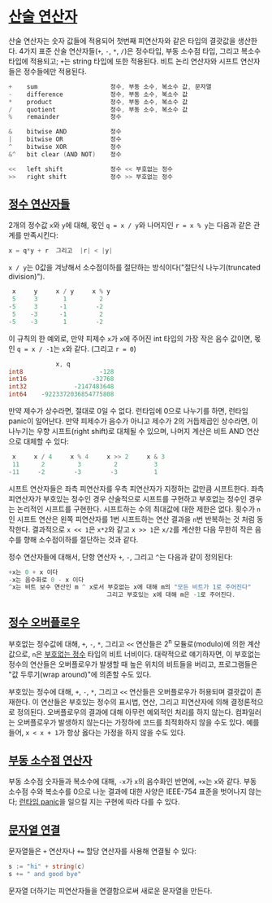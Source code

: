 # [산술 연산자](#arithmetic-operators)

산술 연산자는 숫자 값들에 적용되어 첫번째 피연산자와 같은 타입의 결괏값을 생산한다. 4가지 표준 산술 연산자들(`+`, `-`, `*`, `/`)은 정수타입, 부동 소수점 타입, 그리고 복소수 타입에 적용되고; `+`는 string 타입에 또한 적용된다. 비트 논리 연산자와 시프트 연산자들은 정수들에만 적용된다.

```go
+    sum                    정수, 부동 소수, 복소수 값, 문자열
-    difference             정수, 부동 소수, 복소수 값
*    product                정수, 부동 소수, 복소수 값
/    quotient               정수, 부동 소수, 복소수 값
%    remainder              정수

&    bitwise AND            정수
|    bitwise OR             정수
^    bitwise XOR            정수
&^   bit clear (AND NOT)    정수

<<   left shift             정수 << 부호없는 정수
>>   right shift            정수 >> 부호없는 정수
```

## [정수 연산자들](#integer-operators)

2개의 정수값 `x`와 `y`에 대해, 몫인 `q = x / y`와 나머지인 `r = x % y`는 다음과 같은 관계를 만족시킨다:

```go
x = q*y + r  그리고  |r| < |y|
```

`x / y`는 0값을 겨냥해서 소수점이하를 절단하는 방식이다("절단식 나누기(truncated division)").

```go
 x     y     x / y     x % y
 5     3       1         2
-5     3      -1        -2
 5    -3      -1         2
-5    -3       1        -2
```

이 규칙의 한 예외로, 만약 피제수 `x`가 `x`에 주어진 int 타입의 가장 작은 음수 값이면, 몫인 `q = x / -1`는 `x`와 같다. (그리고 `r = 0`)

```go
             x, q
int8                     -128
int16                  -32768
int32             -2147483648
int64    -9223372036854775808
```

만약 제수가 상수라면, 절대로 0일 수 없다. 런타임에 0으로 나누기를 하면, 런타임 panic이 일어난다. 만약 피제수가 음수가 아니고 제수가 2의 거듭제곱인 상수라면, 이 나누기는 우향 시프트(right shift)로 대체될 수 있으며, 나머지 계산은 비트 AND 연산으로 대체할 수 있다:

```go
 x     x / 4     x % 4     x >> 2     x & 3
 11      2         3         2          3
-11     -2        -3        -3          1
```

시프트 연산자들은 좌측 피연산자를 우측 피연산자가 지정하는 값만큼 시프트한다. 좌측 피연산자가 부호있는 정수인 경우 산술적으로 시프트를 구현하고 부호없는 정수인 경우는 논리적인 시프트를 구현한다. 시프트하는 수의 최대값에 대한 제한은 없다. 횟수가 `n`인 시프트 연산은 왼쪽 피연산자를 1번 시프트하는 연산 결과을 `n`번 반복하는 것 처럼 동작한다. 결과적으로 `x << 1`은 `x*2`와 같고 `x >> 1`은 `x/2`를 계산한 다음 무한히 작은 음수를 향해 소수점이하를 절단하는 것과 같다.

정수 연산자들에 대해서, 단항 연산자 `+`, `-`, 그리고 `^`는 다음과 같이 정의된다:

```go
+x는 0 + x 이다
-x는 음수화로 0 - x 이다
^x는 비트 보수 연산인 m ^ x로서 부호없는 x에 대해 m의 "모든 비트가 1로 주어진다"
                           그리고 부호있는 x에 대해 m은 -1로 주어진다.
```

## [정수 오버플로우](#integer-overflow)

부호없는 정수값에 대해, `+`, `-`, `*`, 그리고 `<<` 연산들은 2<sup>n</sup> 모듈로(modulo)에 의한 계산값으로, `n`은 [부호없는 정수](/Types/numeric_types.html) 타입의 비트 너비이다. 대략적으로 얘기하자면, 이 부호없는 정수의 연산들은 오버플로우가 발생할 때 높은 위치의 비트들을 버리고, 프로그램들은 "값 두루기(wrap around)"에 의존할 수도 있다.

부호있는 정수에 대해, `+`, `-`, `*`, 그리고 `<<` 연산들은 오버플로우가 허용되며 결괏값이 존재한다. 이 연산들은 부호있는 정수의 표시법, 연산, 그리고 피연산자에 의해 결정론적으로 정의된다. 오버플로우의 결과에 대해 아무런 예외적인 처리를 하지 않는다. 컴파일러는 오버플로우가 발생하지 않는다는 가정하에 코드를 최적화하지 않을 수도 있다. 예를 들어, `x < x + 1`가 항상 옳다는 가정을 하지 않을 수도 있다.

## [부동 소수점 연산자](#floating-point-operators)

부동 소수점 숫자들과 복소수에 대해, `-x`가 `x`의 음수화인 반면에, `+x`는 `x`와 같다. 부동 소수점 수와 복소수를 0으로 나눈 결과에 대한 사양은 IEEE-754 표준을 벗어나지 않는다; [런타임 panic](/Run-time%20panics/)을 일으킬 지는 구현에 따라 다를 수 있다.

## [문자열 연결](#string-concatenation)

문자열들은 `+` 연산자나 `+=` 할당 연산자를 사용해 연결될 수 있다:

```go
s := "hi" + string(c)
s += " and good bye"
```

문자열 더하기는 피연산자들을 연결함으로써 새로운 문자열을 만든다.